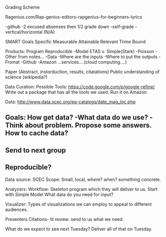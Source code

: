 Grading Scheme

Ragenius.com/Rap-genius-editors-rapgenius-for-beginners-lyrics

-github
-2 excused absenses then 1/2 grade down
-self-grade
-vertical/horizontal (N/A)

SMART Goals
Specific
Measurable
Attainable
Relevant
Trime Bound

Products:
Program Reproducible
  -Model ETAS v. Simple(Stark)
    -Poisson
    -Other from notes...
  -Data
    -Where are the inputs
    -Where to put the outputs
    -Fromat
    -Github
    -Amazon ...services....(cloud computing....)

Paper (Abstract, instorduction, results, citatations)
Public understanding of science (wikipedia?)

Data Curation:
Possible Tools: https://code.google.com/p/google-refine/
Write out a package that has all the tools we used. Run it on Amazon.

Data:
http://www.data.scec.org/eq-catalogs/date_mag_loc.php

Goals:
How get data?
  -What data do we use?
  -Think about problem. Propose some answers.
How to cache data?
  -
Send to next group
  -
Reproducible?
 -
 
Data source: SCEC
Scope: Small, local, where? when? something concrete.

Analyzers:
Workflow: Skeleton program which they will deliver to us.
Start with Simple Model
What data do you need for input?

Visualizer:
Types of visualizations we can employ to appeal to different audiences.

Presenters
Citations- lit review.
send to us  what we need.

What do we expect to see next Tuesday?
Deliver all of that on Tuesday. 
